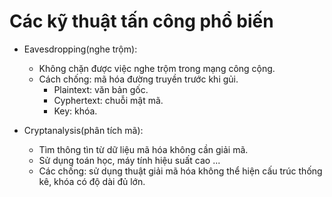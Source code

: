 # Các kỹ thuật tấn công phổ biến
- Eavesdropping(nghe trộm):
    - Không chặn được việc nghe trộm trong mạng công cộng.
    - Cách chống: mã hóa đường truyền trước khi gủi.
        - Plaintext: văn bản gốc.
        - Cyphertext: chuỗi mật mã.
        - Key: khóa.

- Cryptanalysis(phân tích mã): 
    - Tìm thông tìn từ dữ liệu mã hóa không cần giải mã.
    - Sử dụng toán học, máy tính hiệu suất cao ...
    - Các chống: sử dụng thuật giải mã hóa không thể hiện cấu trúc thống kê, khóa có độ dài đủ lớn.